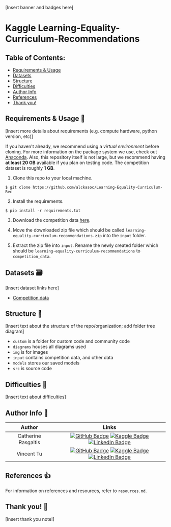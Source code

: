 [Insert banner and badges here]

# Kaggle Learning-Equality-Curriculum-Recommendations

## Table of Contents:
- [Requirements & Usage](https://github.com/alckasoc/Learning-Equality-Curriculum-Rec#requirements--usage-)
- [Datasets](https://github.com/alckasoc/Learning-Equality-Curriculum-Rec#datasets-)
- [Structure](https://github.com/alckasoc/Learning-Equality-Curriculum-Rec#structure-)
- [Difficulties](https://github.com/alckasoc/Learning-Equality-Curriculum-Rec#difficulties-)
- [Author Info](https://github.com/alckasoc/Learning-Equality-Curriculum-Rec#author-info-)
- [References](https://github.com/alckasoc/Learning-Equality-Curriculum-Rec#references-)
- [Thank you!](https://github.com/alckasoc/Learning-Equality-Curriculum-Rec#thank-you-)

## Requirements & Usage 🛑

[Insert more details about requirements (e.g. compute hardware, python  version, etc)]

If you haven't already, we recommend using a *virtual environment* before cloning. For more information on the package system we use, check out [Anaconda](https://www.anaconda.com/). Also, this repository itself is not large, but we recommend having **at least 20 GB** available if you plan on testing code. The competition dataset is roughly **1 GB**. 

1. Clone this repo to your local machine.

```
$ git clone https://github.com/alckasoc/Learning-Equality-Curriculum-Rec
```

2. Install the requirements.

```
$ pip install -r requirements.txt
```

3. Download the competition data [here](https://www.kaggle.com/competitions/learning-equality-curriculum-recommendations/data).

4. Move the downloaded zip file which should be called `learning-equality-curriculum-recommendations.zip` into the `input` folder.

5. Extract the zip file into `input`. Rename the newly created folder which should be `learning-equality-curriculum-recommendations` to `competition_data`.


## Datasets 🗃️

[Insert dataset links here]

* [Competition data](https://www.kaggle.com/competitions/learning-equality-curriculum-recommendations/data)

## Structure 📂

[Insert text about the structure of the repo/organization; add folder tree diagram]

* `custom` is a folder for custom code and community code
* `diagrams` houses all diagrams used
* `img` is for images
* `input` contains competition data, and other data
* `models` stores our saved models
* `src` is source code

## Difficulties 💢

[Insert text about difficulties]

## Author Info 📙

| Author              | Links            |
| :-----------------: | :--------------: |
| Catherine Rasgaitis | [![GitHub Badge](https://img.shields.io/badge/GitHub-100000?style=for-the-badge&logo=github&logoColor=white)](https://github.com/crasgaitis) [![Kaggle Badge](https://img.shields.io/badge/Kaggle-1DA1F2?style=for-the-badge&logo=kaggle&logoColor=white)](https://www.kaggle.com/catherinerasgaitis) [![LinkedIn Badge](https://img.shields.io/badge/LinkedIn-0077B5?style=for-the-badge&logo=linkedin&logoColor=white)](https://www.linkedin.com/in/catherine-rasgaitis/) |
| Vincent Tu          | [![GitHub Badge](https://img.shields.io/badge/GitHub-100000?style=for-the-badge&logo=github&logoColor=white)](https://github.com/alckasoc) [![Kaggle Badge](https://img.shields.io/badge/Kaggle-1DA1F2?style=for-the-badge&logo=kaggle&logoColor=white)](https://www.kaggle.com/vincenttu) [![LinkedIn Badge](https://img.shields.io/badge/LinkedIn-0077B5?style=for-the-badge&logo=linkedin&logoColor=white)](https://www.linkedin.com/in/vincent-tu-422b18208/) |

## References 👍

For information on references and resources, refer to `resources.md`.

## Thank you! 👋

[Insert thank you note!]
